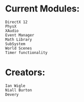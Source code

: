 # Current Modules:
```
DirectX 12
PhysX
XAudio
Event Manager
Math Library
SubSystem 
World Scenes
Timer functionality
```

# Creators:
```
Ian Wigle
Niall Burton
Devery
 ```
